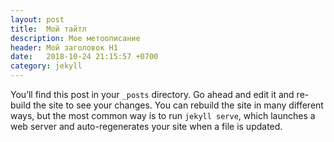 ```yaml
---
layout: post
title:  Мой тайтл 
description: Мое метоописание 
header: Мой заголовок H1
date:   2018-10-24 21:15:57 +0700
category: jekyll 
---
```

You’ll find this post in your `_posts` directory. Go ahead and edit it and re-build the site to see your changes. You can rebuild the site in many different ways, but the most common way is to run `jekyll serve`, which launches a web server and auto-regenerates your site when a file is updated.


